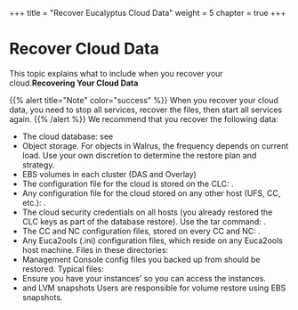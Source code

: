 +++
title = "Recover Eucalyptus Cloud Data"
weight = 5
chapter = true
+++


# Recover Cloud Data
This topic explains what to include when you recover your cloud.**Recovering Your Cloud Data** 


{{% alert title="Note" color="success" %}}
When you recover your cloud data, you need to stop all services, recover the files, then start all services again. 
{{% /alert %}}
We recommend that you recover the following data: 



* The cloud database: see 
* Object storage. For objects in Walrus, the frequency depends on current load. Use your own discretion to determine the restore plan and strategy. 
* EBS volumes in each cluster (DAS and Overlay) 
* The configuration file for the cloud is stored on the CLC: . 
* Any configuration file for the cloud stored on any other host (UFS, CC, etc.): . 
* The cloud security credentials on all hosts (you already restored the CLC keys as part of the database restore). Use the tar command: . 
* The CC and NC configuration files, stored on every CC and NC: . 
* Any Euca2ools (.ini) configuration files, which reside on any Euca2ools host machine. Files in these directories: 
* Management Console config files you backed up from should be restored. Typical files: 
* Ensure you have your instances' so you can access the instances. 
* and LVM snapshots 
Users are responsible for volume restore using EBS snapshots. 



